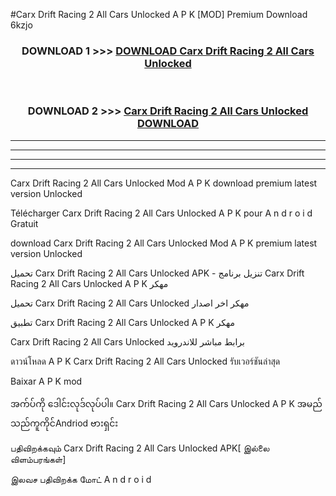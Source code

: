 #Carx Drift Racing 2  All Cars Unlocked A P K [MOD] Premium Download 6kzjo



<div align="center">

<h3>DOWNLOAD 1 >>> <a href="https://teeasianyam.web.app?sq=Carx Drift Racing 2  All Cars Unlocked">DOWNLOAD Carx Drift Racing 2  All Cars Unlocked </a></h3><br>

<h3>DOWNLOAD 2 >>> <a href="https://teeasianyam.web.app?sq=Carx Drift Racing 2  All Cars Unlocked ">Carx Drift Racing 2  All Cars Unlocked  DOWNLOAD </a></h3>

</div>


----------------------------------------------------------

----------------------------------------------------------

----------------------------------------------------------

----------------------------------------------------------


Carx Drift Racing 2  All Cars Unlocked  Mod A P K download premium latest version Unlocked

Télécharger Carx Drift Racing 2  All Cars Unlocked  A P K pour A n d r o i d Gratuit

download Carx Drift Racing 2  All Cars Unlocked  Mod A P K premium latest version Unlocked

تحميل Carx Drift Racing 2  All Cars Unlocked  APK - تنزيل برنامج Carx Drift Racing 2  All Cars Unlocked  A P K مهكر

تحميل Carx Drift Racing 2  All Cars Unlocked  مهكر اخر اصدار

تطبيق Carx Drift Racing 2  All Cars Unlocked  A P K مهكر

Carx Drift Racing 2  All Cars Unlocked  برابط مباشر للاندرويد

ดาวน์โหลด A P K Carx Drift Racing 2  All Cars Unlocked  รับเวอร์ชันล่าสุด

Baixar A P K mod

အက်ပ်ကို ဒေါင်းလုဒ်လုပ်ပါ။ Carx Drift Racing 2  All Cars Unlocked  A P K အမည်သည်ကူကိုင်Andriod ဗားရှင်း

பதிவிறக்கவும் Carx Drift Racing 2  All Cars Unlocked  APK[ இல்லை விளம்பரங்கள்] 
 
இலவச பதிவிறக்க மோட் A n d r o i d



